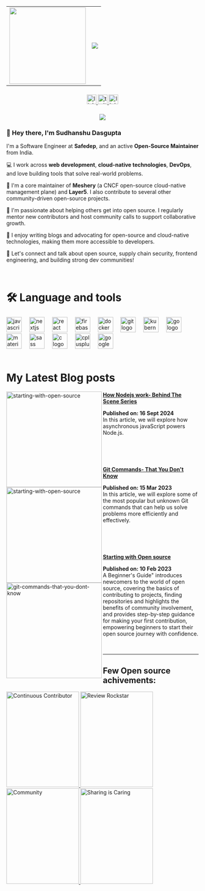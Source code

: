 <table>
  <tr>
    <td>
      <img src="https://github.com/user-attachments/assets/0750eb04-028f-4ccd-9ffd-bd7a221b206c" width="200px"/>
    </td>
    <td>
      <a href="https://git.io/typing-svg">
        <img src="https://readme-typing-svg.herokuapp.com?font=edo&size=30&duration=5000&color=00f7ff&background=EB00FF00&center=true&vCenter=true&width=600&lines=+Hi,+👋+I'm+Sudhanshu+Dasgupta;Fullstack+Developer⚡;I+talk+about+Open+Source🥑;CNCF+Maintainer⛑️;Cloud+Computing☁️;Exploring+DevOps💥" />
      </a>
    </td>
  </tr>
</table>

###

<div align="center">
  <a href="https://www.linkedin.com/in/sudhanshu-dasgupta/" target="_blank">
    <img src="https://img.shields.io/static/v1?message=LinkedIn&logo=linkedin&label=&color=0077B5&logoColor=white&labelColor=&style=for-the-badge" height="25" alt="linkedin logo"  />
  </a>
  <a href="https://twitter.com/SudhanshuDasgu3" target="_blank">
    <img src="https://img.shields.io/static/v1?message=Twitter&logo=twitter&label=&color=1DA1F2&logoColor=white&labelColor=&style=for-the-badge" height="25" alt="twitter logo"  />
  </a>
  <a href="https://linktr.ee/sudhanshut" target="_blank">
    <img src="https://img.shields.io/static/v1?message=Linktree&logo=linktree&label=&color=1de9b6&logoColor=white&labelColor=&style=for-the-badge" height="25" alt="linktree logo"  />
  </a>
</div>

###

<div align="center">
  <img src="https://visitor-badge.laobi.icu/badge?page_id=sudhanshutech.sudhanshutech&"  />
</div>

###


###

### 👋 Hey there, I'm Sudhanshu Dasgupta

<p align="left">
I'm a Software Engineer at <strong>Safedep</strong>, and an active <strong>Open-Source Maintainer</strong> from India. <br>

💻 I work across <strong>web development</strong>, <strong>cloud-native technologies</strong>, <strong>DevOps</strong>, and love building tools that solve real-world problems.<br>

🔧 I'm a core maintainer of <strong>Meshery</strong> (a CNCF open-source cloud-native management plane) and <strong>Layer5</strong>. I also contribute to several other community-driven open-source projects.<br>

🌱 I'm passionate about helping others get into open source. I regularly mentor new contributors and host community calls to support collaborative growth.<br>

📝 I enjoy writing blogs and advocating for open-source and cloud-native technologies, making them more accessible to developers.<br>

🤝 Let's connect and talk about open source, supply chain security, frontend engineering, and building strong dev communities!
</p><br>


###

# 🛠 Language and tools

###

<div align="left">
  <img src="https://cdn.jsdelivr.net/gh/devicons/devicon/icons/javascript/javascript-original.svg" height="40" alt="javascript logo"  />
  <img width="12" />
  <img src="https://skillicons.dev/icons?i=nextjs" height="40" alt="nextjs logo"  />
  <img width="12" />
  <img src="https://cdn.simpleicons.org/react/61DAFB" height="40" alt="react logo"  />
  <img width="12" />
  <img src="https://cdn.jsdelivr.net/gh/devicons/devicon/icons/firebase/firebase-plain-wordmark.svg" height="40" alt="firebase logo"  />
  <img width="12" />
  <img src="https://cdn.jsdelivr.net/gh/devicons/devicon/icons/docker/docker-plain-wordmark.svg" height="40" alt="docker logo"  />
  <img width="12" />
  <img src="https://cdn.simpleicons.org/git/F05032" height="40" alt="git logo"  />
  <img width="12" />
  <img src="https://cdn.jsdelivr.net/gh/devicons/devicon/icons/kubernetes/kubernetes-plain.svg" height="40" alt="kubernetes logo"  />
  <img width="12" />
  <img src="https://cdn.jsdelivr.net/gh/devicons/devicon/icons/go/go-original-wordmark.svg" height="40" alt="go logo"  />
  <img width="12" />
  <img src="https://cdn.simpleicons.org/mui/007FFF" height="40" alt="materialui logo"  />
  <img width="12" />
  <img src="https://cdn.simpleicons.org/sass/CC6699" height="40" alt="sass logo"  />
  <img width="12" />
  <img src="https://cdn.jsdelivr.net/gh/devicons/devicon/icons/c/c-original.svg" height="40" alt="c logo"  />
  <img width="12" />
  <img src="https://cdn.jsdelivr.net/gh/devicons/devicon/icons/cplusplus/cplusplus-original.svg" height="40" alt="cplusplus logo"  />
  <img width="12" />
  <img src="https://cdn.jsdelivr.net/gh/devicons/devicon/icons/googlecloud/googlecloud-original.svg" height="40" alt="googlecloud logo"  />
</div><br>

# My Latest Blog posts
<p align="left">
  
  <a href="https://sudhanshutech.hashnode.dev/1-how-nodejs-works-behind-the-scene-series" title="how-nodejs-works-behind-the-scene-series"><img src="https://github.com/user-attachments/assets/05674082-d67e-428b-b178-5d7f9e8b8815" alt="starting-with-open-source" width="250px" align="left" /></a>
 <a href="https://sudhanshutech.hashnode.dev/1-how-nodejs-works-behind-the-scene-series" title="how-nodejs-works-behind-the-scene-series"><strong>How Nodejs work- Behind The Scene Series</strong></a>
<div><strong>Published on: 16 Sept 2024</strong>
<br/>In this article, we will explore how asynchronous javaScript powers Node.js. </p> <br/>
  
  <br/>
  <br/>
  
   <a href="https://sudhanshutech.hashnode.dev/git-commands-that-you-dont-know" title="git-commands-that-you-dont-know"><img src="https://github.com/user-attachments/assets/ebc1000f-0654-439a-8bef-8252f4e6fa24" alt="starting-with-open-source" width="250px" align="left" /></a>
 <a href="https://sudhanshutech.hashnode.dev/git-commands-that-you-dont-know" title="git-commands-that-you-dont-know"><strong>Git Commands- That You Don't Know</strong></a>
<div><strong>Published on: 15 Mar 2023</strong>
<br/>In this article, we will explore some of the most popular but unknown Git commands that can help us solve problems more efficiently and effectively. </p> <br/>

  <br/>
  <br/>

<p align="left">
<a href="https://sudhanshutech.hashnode.dev/starting-with-open-source" title="starting-with-open-source"><img src="https://github.com/user-attachments/assets/b6834321-a09a-4349-8bd1-9f4a410c6fe0" alt="git-commands-that-you-dont-know" width="250px" align="left" /></a>
 <a href="https://sudhanshutech.hashnode.dev/starting-with-open-source" title="starting-with-open-source"><strong>Starting with Open source</strong></a>
<div><strong>Published on: 10 Feb 2023</strong>
<br/> A Beginner's Guide" introduces newcomers to the world of open source, covering the basics of contributing to projects, finding repositories and  highlights the benefits of community involvement, and provides step-by-step guidance for making your first contribution, empowering beginners to start their open source journey with confidence. </p> <br/>

<hr/>

## Few Open source achivements:

 <a href= "https://meshery.layer5.io/user/9cb4bfce-ad8f-4a8e-8647-bb138fa07e7f?tab=badges&badge=continuous-contributor" >
    <img width="190px" height="250px" src = "https://badges.layer5.io/assets/badges/continuous-contributor/continuous-contributor.png" alt = "Continuous Contributor" />
  </a >
   <a href= "https://meshery.layer5.io/user/9cb4bfce-ad8f-4a8e-8647-bb138fa07e7f?tab=badges&badge=review-rockstar" >
    <img width="190px" height="250px" src = "https://badges.layer5.io/assets/badges/review-rockstar/review-rockstar.png" alt = "Review Rockstar" />
  </a >
   <a href= "https://meshery.layer5.io/user/9cb4bfce-ad8f-4a8e-8647-bb138fa07e7f?tab=badges&badge=community" >
    <img width="190px" height="250px" src = "https://badges.layer5.io/assets/badges/community/community.png" alt = "Community" />
  </a >
   <a href= "https://meshery.layer5.io/user/9cb4bfce-ad8f-4a8e-8647-bb138fa07e7f?tab=badges&badge=first-share" >
    <img width="190px" height="250px" src = "https://badges.layer5.io/assets/badges/first-share/first-share.png" alt = "Sharing is Caring" />
  </a >
 
 
###

###

